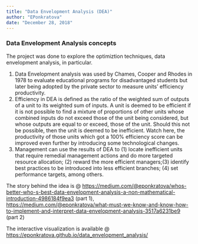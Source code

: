 ```yaml
---
title: "Data Envelopment Analysis (DEA)"
author: "EPonkratova"
date: "December 28, 2018"
---
```

### Data Envelopment Analysis concepts
The project was done to explore the optimiztion techniques, data envelopment analysis, in particular. 

1. Data Envelopment analysis was used by Chames, Cooper and Rhodes in 1978 to evaluate educational programs for disadvantaged students but later being adopted by the private sector to measure units’ efficiency productivity. 
2. Efficiency in DEA is defined as the ratio of the weighted sum of outputs of a unit to its weighted sum of inputs. A unit is deemed to be efficient if it is not possible to find a mixture of proportions of other units whose combined inputs do not exceed those of the unit being considered, but whose outputs are equal to or exceed, those of the unit. Should this not be possible, then the unit is deemed to be inefficient. Watch here, the productivity of those units which got a 100% efficiency score can be improved even further by introducing some technological changes.
3. Management can use the results of DEA to (1) locate inefficient units that require remedial management actions and do more targeted resource allocation; (2) reward the more efficient managers;(3) identify best practices to be introduced into less efficient branches; (4) set performance targets, among others.

The story behind the idea is @ https://medium.com/@eponkratova/whos-better-who-s-best-data-envelopment-analysis-a-non-mathematical-introduction-4986184f9ea3 (part 1), https://medium.com/@eponkratova/what-must-we-know-and-know-how-to-implement-and-interpret-data-envelopment-analysis-3517a6231be9 (part 2)

The interactive visualization is available @ https://eponkratova.github.io/data_envelopment_analysis/
